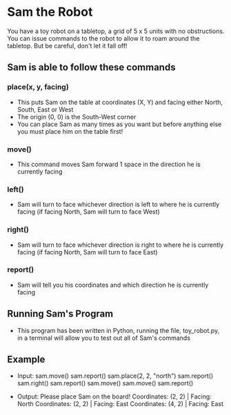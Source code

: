# Sam the Robot

You have a toy robot on a tabletop, a grid of 5 x 5 units with no obstructions. You can issue commands to the robot to allow it to roam around the tabletop. But be careful, don't let it fall off!

## Sam is able to follow these commands

### place(x, y, facing)
- This puts Sam on the table at coordinates (X, Y) and facing either North, South, East or West
- The origin (0, 0) is the South-West corner
- You can place Sam as many times as you want but before anything else you must place him on the table first!

### move()
- This command moves Sam forward 1 space in the direction he is currently facing

### left()
- Sam will turn to face whichever direction is left to where he is currently facing (if facing North, Sam will turn to face West)

### right()
- Sam will turn to face whichever direction is right to where he is currently facing (if facing North, Sam will turn to face East)

### report()
- Sam will tell you his coordinates and which direction he is currently facing

## Running Sam's Program
- This program has been written in Python, running the file, toy_robot.py, in a terminal will allow you to test out all of Sam's commands

## Example
- Input:
sam.move()
sam.report()
sam.place(2, 2, "north")
sam.report()
sam.right()
sam.report()
sam.move()
sam.move()
sam.report()

- Output:
Please place Sam on the board!
Coordinates: (2, 2) | Facing: North
Coordinates: (2, 2) | Facing: East
Coordinates: (4, 2) | Facing: East